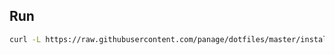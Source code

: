 ## Run

```bash
curl -L https://raw.githubusercontent.com/panage/dotfiles/master/installer | bash
```
